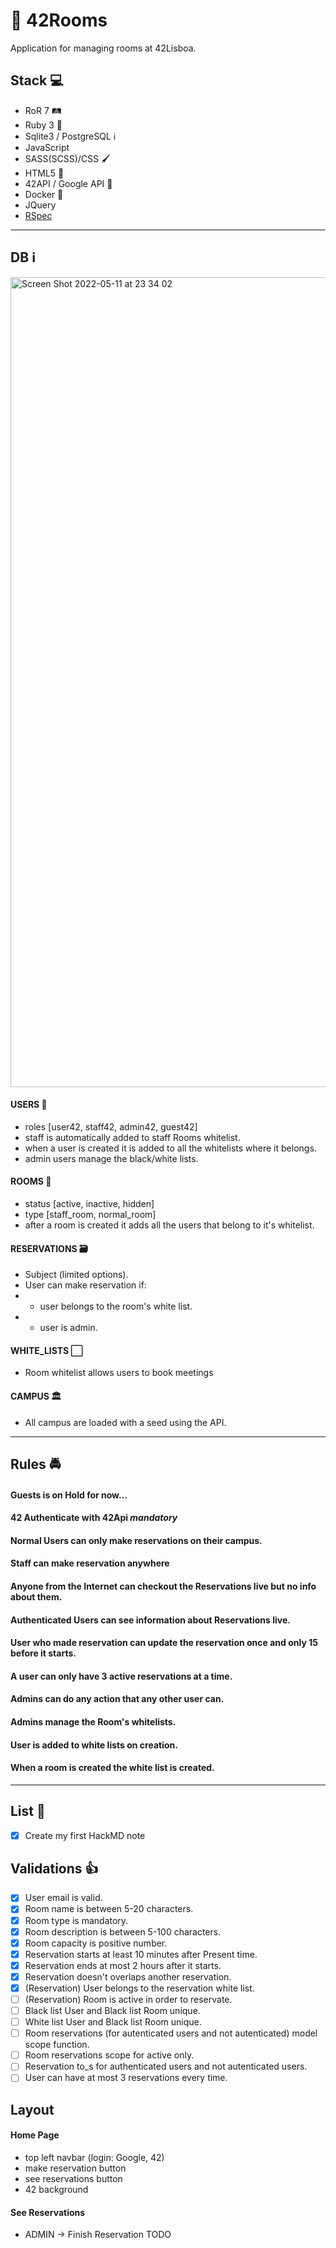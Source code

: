 # :door: 42Rooms  
Application for managing rooms at 42Lisboa.

## Stack :computer: 
- RoR 7 🛤️
- Ruby 3 💎
- Sqlite3 / PostgreSQL ℹ️
- JavaScript
- SASS(SCSS)/CSS 🖌️
- HTML5 📄
- 42API / Google API 🔑
- Docker 🐳
- JQuery
- [RSpec](https://rubydoc.info/gems/rspec-rails)

***

## DB :information_source: 
<img width="1296" alt="Screen Shot 2022-05-11 at 23 34 02" src="https://user-images.githubusercontent.com/28810331/167958597-031e5e6e-5c4d-4478-989b-66dac202861c.png">

#### USERS 🤵
  - roles [user42, staff42, admin42, guest42]
  - staff is automatically added to staff Rooms whitelist.
  - when a user is created it is added to all the whitelists where it belongs.
  - admin users manage the black/white lists.
#### ROOMS 🚪
  - status [active, inactive, hidden]
  - type [staff_room, normal_room]
  - after a room is created it adds all the users that belong to it's whitelist.
#### RESERVATIONS 🗃️
  - Subject (limited options).
  - User can make reservation if:
  - + user belongs to the room's white list.
  - + user is admin.
#### WHITE_LISTS :white_large_square:
  - Room whitelist allows users to book meetings
#### CAMPUS 🏛️
  - All campus are loaded with a seed using the API.

***

## Rules 🚔

#### Guests is on Hold for now...
#### 42 Authenticate with 42Api *mandatory*
#### Normal Users can only make reservations on their campus.
#### Staff can make reservation anywhere
#### Anyone from the Internet can checkout the Reservations live but no info about them.
#### Authenticated Users can see information about Reservations live.
#### User who made reservation can update the reservation once and only 15 before it starts.
#### A user can only have 3 active reservations at a time.
#### Admins can do any action that any other user can.
#### Admins manage the Room's whitelists.
#### User is added to white lists on creation.
#### When a room is created the white list is created.

***

## List :page_with_curl: 
- [x] Create my first HackMD note

## Validations :thumbsup:
- [X] User email is valid.
- [X] Room name is between 5-20 characters.
- [X] Room type is mandatory.
- [X] Room description is between 5-100 characters.
- [X] Room capacity is positive number.
- [X] Reservation starts at least 10 minutes after Present time.
- [X] Reservation ends at most 2 hours after it starts.
- [X] Reservation doesn't overlaps another reservation.
- [X] (Reservation) User belongs to the reservation white list.
- [ ] (Reservation) Room is active in order to reservate.
- [ ] Black list User and Black list Room unique.
- [ ] White list User and Black list Room unique.
- [ ] Room reservations (for autenticated users and not autenticated) model scope function.
- [ ] Room reservations scope for active only.
- [ ] Reservation to_s for authenticated users and not autenticated users.
- [ ] User can have at most 3 reservations every time.
## Layout

#### Home Page 
  - top left navbar (login: Google, 42)
  - make reservation button
  - see reservations button
  - 42 background

#### See Reservations
  - ADMIN -> Finish Reservation TODO

